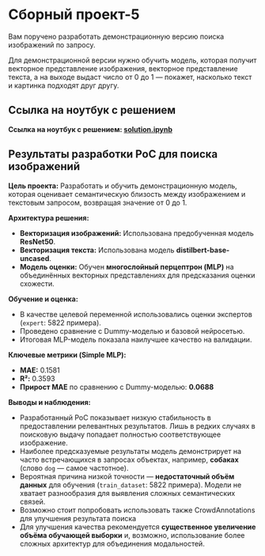 # Сборный проект-5

Вам поручено разработать демонстрационную версию поиска изображений по запросу.

Для демонстрационной версии нужно обучить модель, которая получит векторное представление изображения, векторное представление текста, а на выходе выдаст число от 0 до 1 — покажет, насколько текст и картинка подходят друг другу.

## Ссылка на ноутбук с решением

**Ссылка на ноутбук с решением: [solution.ipynb](solution.ipynb)**

## Результаты разработки PoC для поиска изображений

**Цель проекта:** Разработать и обучить демонстрационную модель, которая оценивает семантическую близость между изображением и текстовым запросом, возвращая значение от 0 до 1.

**Архитектура решения:**
- **Векторизация изображений:** Использована предобученная модель **ResNet50**.
- **Векторизация текста:** Использована модель **distilbert-base-uncased**.
- **Модель оценки:** Обучен **многослойный перцептрон (MLP)** на объединённых векторных представлениях для предсказания оценки схожести.

**Обучение и оценка:**
- В качестве целевой переменной использовались оценки экспертов (`expert`: 5822 примера).
- Проведено сравнение с Dummy-моделью и базовой нейросетью.
- Итоговая MLP-модель показала наилучшее качество на валидации.

**Ключевые метрики (Simple MLP):**
- **MAE:** 0.1581
- **R²:** 0.3593
- **Прирост MAE** по сравнению с Dummy-моделью: **0.0688**

**Выводы и наблюдения:**
- Разработанный PoC показывает низкую стабильность в предоставлении релевантных результатов. Лишь в редких случаях в поисковую выдачу попадает полностью соответствующее изображение.
- Наиболее предсказуемые результаты модель демонстрирует на часто встречающихся в запросах объектах, например, **собаках** (слово `dog` — самое частотное).
- Вероятная причина низкой точности — **недостаточный объём данных** для обучения (`train_dataset`: 5822 примера). Модели не хватает разнообразия для выявления сложных семантических связей.
- Возможно стоит попробовать использовать также CrowdAnnotations для улучшения результата поиска
- Для улучшения качества рекомендуется **существенное увеличение объёма обучающей выборки** и, возможно, использование более сложных архитектур для объединения модальностей.